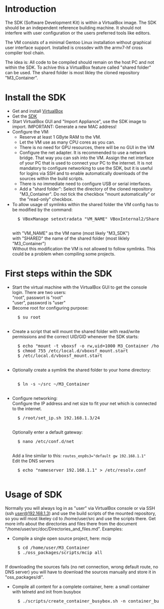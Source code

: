Introduction
============
The SDK (Software Development Kit) is within a VirtualBox image. The SDK should be an independent reference building machine. It should not interfere with user configuration or the users preferred tools like editors.

The VM consists of a minimal Gentoo Linux installation without graphical user interface support. Installed is crossdev with the armv7-hf cross compiler tool chain.

The idea is: All code to be compiled should remain on the host PC and not within the SDK. To achive this a VirtualBox feature called "shared folder" can be used. The shared folder is most likley the cloned repository "M3_Container".

Install the SDK
===============
* Get and install [VirtualBox](https://virtualbox.org)
* Get the [SDK](https://www.insys-icom.de/data/smartbox/M3_SDK_2.ova)
* Start VirtualBox GUI and "Import Appliance", use the SDK image to import. IMPORTANT: Generate a new MAC address!
* Configure the VM:
    * Reserve at least 1 GByte RAM to the VM.
    * Let the VM use as many CPU cores as you can.
    * There is no need for GPU resources, there will be no GUI in the VM
    * Configure the net adapter. It is recommended to use a network bridge. That way you can ssh into the VM. Assign the  net interface of your PC that is used to connect your PC to the internet.
    It is not mandatory to configure networking to use the SDK, but it is useful for logins via SSH and to enable automatically downloads of the sources within the build scripts.
    * There is no immediate need to configure USB or serial interfaces.
    * Add a "shard folder": Select the directory of the cloned repository "M3_Container". Do not tick the checkbox "mount automatically" or the "read-only" checkbox.
* To allow usage of symlinks within the shared folder the VM config has to be modified by the command:
    <pre>
    $ VBoxManage setextradata "VM_NAME" VBoxInternal2/SharedFoldersEnableSymlinksCreate/"SHARED" 1
    </pre>
    with "VM_NAME" as the VM name (most likely "M3_SDK")  
    with "SHARED" the name of the shared folder (most liklely "M3_Container")  
    Without this modification the VM is not allowed to follow symlinks. This could be a problem when compiling some projects.

First steps within the SDK
==========================
* Start the virtual machine with the VirtualBox GUI to get the console login. There are two users:  
    "root", passwort is "root"  
    "user", password is "user"
* Become root for configuring purpose:
    <pre>
    $ su root
    </pre>
* Create a script that will mount the shared folder with read/write permissions and the correct UID/GID whenever the SDK starts:
    <pre>
    $ echo "mount -t vboxsf -o rw,uid=1000 M3_Container /home/user/src" > /etc/local.d/vboxsf_mount.start
    $ chmod 755 /etc/local.d/vboxsf_mount.start
    $ /etc/local.d/vboxsf_mount.start
    </pre>
* Optionally create a symlink the shared folder to your home directory:
    <pre> 
    $ ln -s ~/src ~/M3_Container
    </pre>
* Configure networking:   
    Configure the IP address and net size to fit your net which is connected to the internet. 
    <pre>
    $ /root/set_ip.sh 192.168.1.3/24
    </pre>
    Optionally enter a default gateway:
    <pre>
    $ nano /etc/conf.d/net
    </pre>
    Add a line similar to this: `routes_enp0s3="default gw 192.168.1.1"`   
    Edit the DNS servers
    <pre>
    $ echo "nameserver 192.168.1.1" > /etc/resolv.conf
    </pre>

Usage of SDK
===================
Normally you will always log in as "user" via VirtualBox console or via SSH (ssh user@192.168.1.3) and use the build scripts of the mounted repository, so you will most likeley cd to /home/user/src and use the scripts there. Get more info about the directories and files there from the document "/home/user/src/doc/Directories_and_files.md". Examples:  

* Compile a single open source project, here: mcip
    <pre>
    $ cd /home/user/M3_Container
    $ ./oss_packages/scripts/mcip all
    </pre>
If downloading the sources fails (no net connection, wrong default route, no DNS server) you will have to download the sources manually and store it in "oss_packages/dl".  

* Compile all content for a complete container, here: a small container with telnetd and init from busybox
    <pre>
    $ ./scripts/create_container_busybox.sh -n container_busybox
    </pre>
